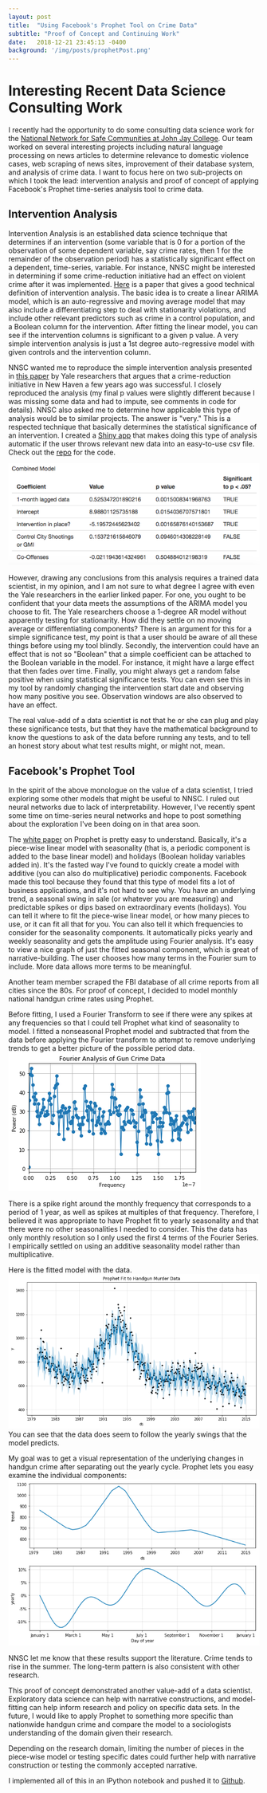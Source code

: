 ```yaml
---
layout: post
title:  "Using Facebook's Prophet Tool on Crime Data"
subtitle: "Proof of Concept and Continuing Work"
date:   2018-12-21 23:45:13 -0400
background: '/img/posts/prophetPost.png'
---
```


# Interesting Recent Data Science Consulting Work

I recently had the opportunity to do some consulting data science work for the [National Network for Safe Communities at John Jay College](https://nnscommunities.org/who-we-are/mission). Our team worked on several interesting projects including natural language processing on news articles to determine relevance to domestic violence cases, web scraping of news sites, improvement of their database system, and analysis of crime data. I want to focus here on two sub-projects on which I took the lead: intervention analysis and proof of concept of applying Facebook's Prophet time-series analysis tool to crime data.

## Intervention Analysis

Intervention Analysis is an established data science technique that determines if an intervention (some variable that is 0 for a portion of the observation of some dependent variable, say crime rates, then 1 for the remainder of the observation period) has a statistically significant effect on a dependent, time-series, variable. For instance, NNSC might be interested in determining if some crime-reduction initiative had an effect on violent crime after it was implemented. [Here](https://www.jstor.org/stable/2335318?seq=1#page_scan_tab_contents) is a paper that gives a good technical definition of intervention analysis. The basic idea is to create a linear ARIMA model, which is an auto-regressive and moving average model that may also include a differentiating step to deal with stationarity violations, and include other relevant predictors such as crime in a control population, and a  Boolean column for the intervention. After fitting the linear model, you can see if the intervention columns is significant to a given p value. A very simple intervention analysis is just a 1st degree auto-regressive model with given controls and the intervention column.

NNSC wanted me to reproduce the simple intervention analysis presented in [this paper](https://isps.yale.edu/research/publications/isps16-04) by Yale researchers that argues that a crime-reduction initiative in New Haven a few years ago was successful. I closely reproduced the analysis (my final p values were slightly different because I was missing some data and had to impute, see comments in code for details). NNSC also asked me to determine how applicable this type of analysis would be to similar projects. The answer is "very." This is a respected technique that basically determines the statistical significance of an intervention. I created a [Shiny app](https://mathslug.shinyapps.io/InterventionSignificanceTest2/) that makes doing this type of analysis automatic if the user throws relevant new data into an easy-to-use csv file. Check out the [repo](https://github.com/mathslug/crime-analysis/tree/master/InterventionSignificanceTest) for the code.


![My Shiny App](/img/posts/LongevShiny.png)

However, drawing any conclusions from this analysis requires a trained data scientist, in my opinion, and I am not sure to what degree I agree with even the Yale researchers in the earlier linked paper. For one, you ought to be confident that your data meets the assumptions of the ARIMA model you choose to fit. The Yale researchers choose a 1-degree AR model without apparently testing for stationarity. How did they settle on no moving average or differentiating components? There is an argument for this for a simple significance test, my point is that a user should be aware of all these things before using my tool blindly. Secondly, the intervention could have an effect that is not so "Boolean" that a simple coefficient can be attached to the Boolean variable in the model. For instance, it might have a large effect that then fades over time. Finally, you might always get a random false positive when using statistical significance tests. You can even see this in my tool by randomly changing the intervention start date and observing how many positive you see. Observation windows are also observed to have an effect.

The real value-add of a data scientist is not that he or she can plug and play these significance tests, but that they have the mathematical background to know the questions to ask of the data before running any tests, and to tell an honest story about what test results might, or might not, mean.

## Facebook's Prophet Tool

In the spirit of the above monologue on the value of a data scientist, I tried exploring some other models that might be useful to NNSC. I ruled out neural networks due to lack of interpretability. However, I've recently spent some time on time-series neural networks and hope to post something about the exploration I've been doing on in that area soon.

The [white paper](https://peerj.com/preprints/3190/) on Prophet is pretty easy to understand. Basically, it's a piece-wise linear model with seasonality (that is, a periodic component is added to the base linear model) and holidays (Boolean holiday variables added in). It's the fasted way I've found to quickly create a model with additive (you can also do multiplicative) periodic components. Facebook made this tool because they found that this type of model fits a lot of business applications, and it's not hard to see why. You have an underlying trend, a seasonal swing in sale (or whatever you are measuring) and predictable spikes or dips based on extraordinary events (holidays). You can tell it where to fit the piece-wise linear model, or how many pieces to use, or it can fit all that for you. You can also tell it which frequencies to consider for the seasonality components. It automatically picks yearly and weekly seasonality and gets the amplitude using Fourier analysis. It's easy to view a nice graph of just the fitted seasonal component, which is great of narrative-building. The user chooses how many terms in the Fourier sum to include. More data allows more terms to be meaningful.

Another team member scraped the FBI database of all crime reports from all cities since the 80s. For proof of concept, I decided to model monthly national handgun crime rates using Prophet.

Before fitting, I used a Fourier Transform to see if there were any spikes at any frequencies so that I could tell Prophet what kind of seasonality to model. I fitted a nonseasonal Prophet model and subtracted that from the data before applying the Fourier transform to attempt to remove underlying trends to get a better picture of the possible period data.
![Fourier Transform](/img/posts/index3.png)

There is a spike right around the monthly frequency that corresponds to a period of 1 year, as well as spikes at multiples of that frequency. Therefore, I believed it was appropriate to have Prophet fit to yearly seasonality and that there were no other seasonalities I needed to consider. This the data has only monthly resolution so I only used the first 4 terms of the Fourier Series. I empirically settled on using an additive seasonality model rather than multiplicative.

Here is the fitted model with the data.
![The model](/img/posts/index4.png)
You can see that the data does seem to follow the yearly swings that the model predicts.

My goal was to get a visual representation of the underlying changes in handgun crime after separating out the yearly cycle. Prophet lets you easy examine the individual components:
![The components](/img/posts/index5.png)

NNSC let me know that these results support the literature. Crime tends to rise in the summer. The long-term pattern is also consistent with other research.

This proof of concept demonstrated another value-add of a data scientist. Exploratory data science can help with narrative constructions, and model-fitting can help inform research and policy on specific data sets. In the future, I would like to apply Prophet to something more specific than nationwide handgun crime and compare the model to a sociologists understanding of the domain given their research.

Depending on the research domain, limiting the number of pieces in the piece-wise model or testing specific dates could further help with narrative construction or testing the commonly accepted narrative.

I implemented all of this in an IPython notebook and pushed it to [Github](https://github.com/mathslug/crime-analysis/tree/master/capstoneTimeSeries).



